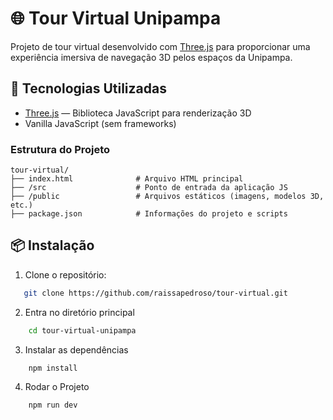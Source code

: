 # 🌐 Tour Virtual Unipampa

Projeto de tour virtual desenvolvido com  [Three.js](https://threejs.org/) para proporcionar uma experiência imersiva de navegação 3D pelos espaços da Unipampa.

## 🚀 Tecnologias Utilizadas
- [Three.js](https://threejs.org/) — Biblioteca JavaScript para renderização 3D
- Vanilla JavaScript (sem frameworks)

### Estrutura do Projeto

```
tour-virtual/
├── index.html              # Arquivo HTML principal
├── /src                    # Ponto de entrada da aplicação JS
├── /public                 # Arquivos estáticos (imagens, modelos 3D, etc.)
├── package.json            # Informações do projeto e scripts
```

## 📦 Instalação

1. Clone o repositório:

```bash
   git clone https://github.com/raissapedroso/tour-virtual.git
```

2. Entra no diretório principal 
```bash
    cd tour-virtual-unipampa
```

3. Instalar as dependências

```bash
    npm install
```

4. Rodar o Projeto

```bash
    npm run dev
```

